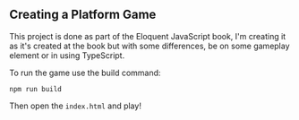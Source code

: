 ## Creating a Platform Game

This project is done as part of the Eloquent JavaScript book, I'm creating it as it's created at the book but with some differences, be on some gameplay element or in using TypeScript.

To run the game use the build command:
```
npm run build
```
Then open the `index.html` and play!
